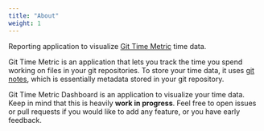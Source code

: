 ```yaml
---
title: "About"
weight: 1
---
```


Reporting application to visualize [Git Time Metric](https://github.com/git-time-metric/gtm) time data.

Git Time Metric is an application that lets you track the time you spend working on files in your git repositories.
To store your time data, it uses [git notes](https://git-scm.com/docs/git-notes), which is essentially metadata stored in your git repository.

Git Time Metric Dashboard is an application to visualize your time data.
Keep in mind that this is heavily **work in progress**. Feel free to open issues or pull requests if you would like to add any feature,
or you have early feedback.

